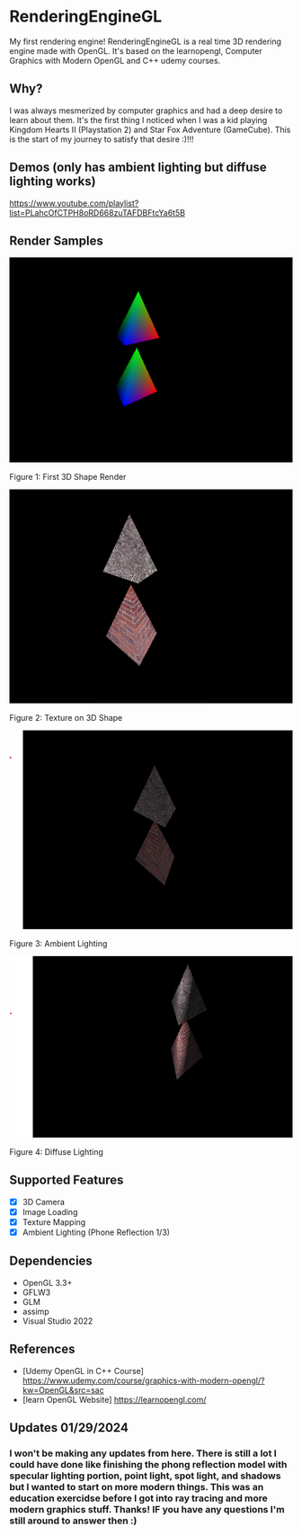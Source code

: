 # RenderingEngineGL
My first rendering engine! RenderingEngineGL is a real time 3D rendering engine made with OpenGL. It's based on the learnopengl, Computer Graphics with Modern OpenGL and C++ udemy courses. 

## Why? 
I was always mesmerized by computer graphics and had a deep desire to learn about them. It's the first thing I noticed when I was a kid playing Kingdom Hearts II (Playstation 2) and Star Fox Adventure (GameCube). This is the start of my journey to satisfy that desire :)!!!

## Demos (only has ambient lighting but diffuse lighting works)
https://www.youtube.com/playlist?list=PLahcOfCTPH8oRD668zuTAFDBFtcYa6t5B

## Render Samples
![Rainbow Render](Render_Samples/First_3D_Shape.png)

Figure 1: First 3D Shape Render

![Rainbow Render](Render_Samples/Texture_Map_3D.png)

Figure 2: Texture on 3D Shape

![Ambient Render](Render_Samples/AmbientLight.png)

Figure 3: Ambient Lighting

![Diffuse Render](Render_Samples/DiffuseLight.png)

Figure 4: Diffuse Lighting


## Supported Features
- [x] 3D Camera
- [x] Image Loading
- [x] Texture Mapping
- [x] Ambient Lighting (Phone Reflection 1/3)

## Dependencies
- OpenGL 3.3+
- GFLW3
- GLM
- assimp
- Visual Studio 2022

## References
- [Udemy OpenGL in C++ Course] https://www.udemy.com/course/graphics-with-modern-opengl/?kw=OpenGL&src=sac
- [learn OpenGL Website] https://learnopengl.com/

## Updates 01/29/2024
### I won't be making any updates from here. There is still a lot I could have done like finishing the phong reflection model with specular lighting portion, point light, spot light, and shadows but I wanted to start on more modern things. This was an education exercidse before I got into ray tracing and more modern graphics stuff. Thanks! IF you have any questions I'm still around to answer then :)
